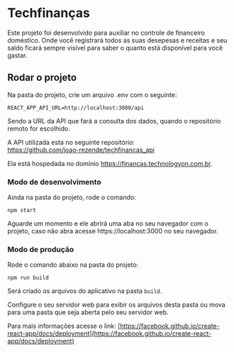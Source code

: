 # Techfinanças

Este projeto foi desenvolvido para auxiliar no controle de financeiro doméstico. Onde você registrará todos as suas desepesas e receitas e seu saldo ficará sempre visível para saber o quanto está disponível para você gastar.

## Rodar o projeto

Na pasta do projeto, crie um arquivo .env com o seguinte:
```
REACT_APP_API_URL=http://localhost:3080/api
```
Sendo a URL da API que fará a consulta dos dados, quando o repositório remoto for escolhido.

A API utilizada esta no seguinte repositório: <br>
https://github.com/joao-rezende/techfinancas_api

Ela está hospedada no domínio https://financas.technologyon.com.br.

### Modo de desenvolvimento

Ainda na pasta do projeto, rode o comando:
```
npm start
```

Aguarde um momento e ele abrirá uma aba no seu navegador com o projeto, caso não abra acesse https://localhost:3000 no seu navegador.

### Modo de produção

Rode o comando abaixo na pasta do projeto:
```
npm run build

```

Será criado os arquivos do aplicativo na pasta `build`.

Configure o seu servidor web para exibir os arquivos desta pasta ou mova para uma pasta que seja aberta pelo seu servidor web.


Para mais informações acesse o link: [https://facebook.github.io/create-react-app/docs/deployment](https://facebook.github.io/create-react-app/docs/deployment)
